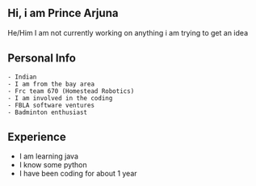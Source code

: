 ## Hi, i am Prince Arjuna

He/Him
I am not currently working on anything i am trying to get an idea

## Personal Info
    - Indian
    - I am from the bay area
    - Frc team 670 (Homestead Robotics)
    - I am involved in the coding
    - FBLA software ventures
    - Badminton enthusiast

## Experience
- I am learning java
- I know some python
- I have been coding for about 1 year






  
  


<!--
**Prince-Arjuna/Prince-Arjuna** is a ✨ _special_ ✨ repository because its `README.md` (this file) appears on your GitHub profile.

Here are some ideas to get you started:

- 🔭 I’m currently working on ...
- 🌱 I’m currently learning ...
- 👯 I’m looking to collaborate on ...
- 🤔 I’m looking for help with ...
- 💬 Ask me about ...
- 📫 How to reach me: ...
- 😄 Pronouns: ...
- ⚡ Fun fact: ...
-->

